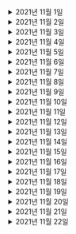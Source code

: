 <details> <summary>2021년 11월 1일</summary>

## 회사 업무
- B마트 접수 오더가 n건이상 발생시 슬랙알림
  - 코드 리뷰 반영
- 에러 리뷰 미팅

## 개인 공부
- [Spring] 스프링 핵심 원리 - 고급편
  - Chapter1 (0% -> 25%)

</details>

<details> <summary>2021년 11월 2일</summary>

## 회사 업무
- B마트 접수 오더가 n건이상 발생시 슬랙알림
  - DBA 쿼리 피드백 검토 및 반영 
  - PR 피드백 반영
  - dev1 배포
- enforceAssignmentConfirm 이 null 응답이 전달되지 않도록 수정 
  - 검토

## 개인 공부
- [Spring] 스프링 핵심 원리 - 고급편
  - Chapter1 (25% -> 50%)

</details>



<details> <summary>2021년 11월 3일</summary>

## 회사 업무
- B마트 접수 오더가 n건이상 발생시 슬랙알림
  - 테스트코드 작성
- enforceAssignmentConfirm 이 null 응답이 전달되지 않도록 수정 
  - 검토

## 개인 공부
- [Spring] 스프링 핵심 원리 - 고급편
  - Chapter1 (50% -> 75%)

</details>

<details> <summary>2021년 11월 4일</summary>

## 회사 업무
- B마트 접수 오더가 n건이상 발생시 슬랙알림
  - 스케줄러 코드 재작성
  - 오더 건수 조회 querydsl 재작성
  - PR피드백 반영
- 라스트마일 개발 TALK

## 개인 공부


</details>

<details> <summary>2021년 11월 5일</summary>

## 회사 업무
- B마트 접수 오더가 n건이상 발생시 슬랙알림
  - 테스트 코드 재작성
  - dev1 배포

## 개인 공부
- [Spring] 스프링 핵심 원리 - 고급편
  - Chapter1 (75% -> 100%)
  - Chapter2 (0% -> 50%)


</details>

<details> <summary>2021년 11월 6일</summary>

## 회사 업무

## 개인 공부
- [Spring] 스프링 핵심 원리 - 고급편
  - Chapter2 (50% -> 100%)
  - Chapter3 (0% -> 50%)


</details>

<details> <summary>2021년 11월 7일</summary>

## 회사 업무

## 개인 공부
- [Spring] 스프링 핵심 원리 - 고급편
  - Chapter3 (50% -> 60%)


</details>

<details> <summary>2021년 11월 8일</summary>

## 회사 업무
- sentry disable in local
  - 코드 작성
  - PR 작성
  - develop 머지
- enforcedAssignmentConfirm API의 OptimisticLocking 에러 응답 수정
  - 코드 분석
 


## 개인 공부
- [Spring] 스프링 핵심 원리 - 고급편
  - Chapter3 (60% -> 100%)


</details>

<details> <summary>2021년 11월 9일</summary>

## 회사 업무
- enforcedAssignmentConfirm API의 OptimisticLocking 에러 응답을 수정합니다
  - 코드 분석
- B마트 접수오더가 n건이상 발생시 슬랙알림
  - PR피드백 반영
 


## 개인 공부
- [Spring] 스프링 핵심 원리 - 고급편
  - Chapter4 (0% -> 15%)


</details>

<details> <summary>2021년 11월 10일</summary>

## 회사 업무
- enforcedAssignmentConfirm API의 OptimisticLocking 에러 응답을 수정합니다
  - 코드 분석
- [AWS] aws-class-youtube 
  - Chapter 6 (0% -> 70%)
 


## 개인 공부
- [Spring] 스프링 핵심 원리 - 고급편
  - Chapter4 (15% -> 90%)


</details>

<details> <summary>2021년 11월 11일</summary>

## 회사 업무
- enforcedAssignmentConfirm API의 OptimisticLocking 에러 응답을 수정합니다
  - 코드 분석
- [AWS] aws-class-youtube 
  - Chapter 6 (70% -> 100%)
  - Chapter 7 (0% -> 100%)
  - Chapter 8 (0% -> 30%)
 


## 개인 공부
- [Spring] 스프링 핵심 원리 - 고급편
  - Chapter4 (90% -> 100%)
  - Chapter5 (0% -> 100%)


</details>

<details> <summary>2021년 11월 12일</summary>

## 회사 업무
- [AWS] aws-class-youtube 
  - Chapter 8 (30% -> 100%)
  - Chapter 9 (0% -> 100%)
  - Chapter 10 (0% -> 100%)
 


## 개인 공부
- [Spring] 스프링 핵심 원리 - 고급편
  - Chapter6 (0% -> 100%)


</details>

<details> <summary>2021년 11월 13일</summary>

## 회사 업무


## 개인 공부
- [Spring] 스프링 핵심 원리 - 고급편
  - Chapter7 (0% -> 33%)


</details>

<details> <summary>2021년 11월 14일</summary>

## 회사 업무


## 개인 공부
- [Spring] 스프링 핵심 원리 - 고급편
  - Chapter7 (33% -> 100%)
  - Chapter8 (0% -> 100%)
  - Chapter9 (0% -> 60%)


</details>

<details> <summary>2021년 11월 15일</summary>

## 회사 업무
- 주간 weekly 미팅 참여
- 온보딩 체크리스트
  - 전체적으로 검토

## 개인 공부
- [Spring] 스프링 핵심 원리 - 고급편
  - Chapter9 (60% -> 100%)
  - Chapter10 (0% -> 50%)

</details>

<details> <summary>2021년 11월 16일</summary>

## 회사 업무
- [AWS] aws-class-youtube 
  - Chapter11 (0% -> 100%)
  - Chapter12 (0% -> 100%)

## 개인 공부
- [Spring] 스프링 핵심 원리 - 고급편
  - Chapter10 (50% -> 100%)
  - Chapter11 (0% -> 25%)

</details>

<details> <summary>2021년 11월 17일</summary>

## 회사 업무
- [AWS] aws-class-youtube 
  - Chapter13 (0% -> 100%)
  - Chapter14 (0% -> 100%)
- 지점오더필터링 필터 갯수 상향조정
  - 코드 작성
  - PR 작성


## 개인 공부
- [Spring] 스프링 핵심 원리 - 고급편
  - Chapter11 (0% -> 100%)

</details>

<details> <summary>2021년 11월 18일</summary>

## 회사 업무
- aws-생활코딩
  - route53
- 코드리뷰
  - [ITSMCHG-5572] OptimisticLocking 예외 발생 시 재시도 애노테이션 추가
- 라스트마일 개발 TALK 참여

## 개인 공부
- [Spring] 스프링 핵심 원리 - 고급편
  - Chapter12 (0% -> 100%)
  - Chapter13 (0% -> 100%)

</details>

<details> <summary>2021년 11월 19일</summary>

## 회사 업무
- kafka-데브원영
  - 토픽
  - 브로커, 복제, ISR
  - 파티셔너
  - 컨슈머 랙
  - 카프카 버로우
- 메쉬 톡데이 참여
- 코드리뷰
  - [ITSMCHG-5572] OptimisticLocking 예외 발생 시 재시도 애노테이션 추가

## 개인 공부
- [ELK] ELK 스택으로 데이터 분석
  - Chapter1 (0% -> 100%)

</details>

<details> <summary>2021년 11월 20일</summary>

## 회사 업무

## 개인 공부
- [ELK] ELK 스택으로 데이터 분석
  - Chapter2 (0% -> 25%)

</details>

<details> <summary>2021년 11월 21일</summary>

## 회사 업무

## 개인 공부
- [ELK] ELK 스택으로 데이터 분석
  - Chapter2 (25% -> 30%)

</details>

<details> <summary>2021년 11월 22일</summary>

## 회사 업무

## 개인 공부
- 여태까지 진행한 공모전 정리

</details>